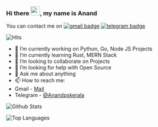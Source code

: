### Hi there <img src="https://media.giphy.com/media/hvRJCLFzcasrR4ia7z/giphy.gif" width="25px">, my name is Anand 


You can contact me on [![gmail badge](https://img.shields.io/badge/Gmail-30302f?style=flat&logo=gmail)](mailto:anandps002@gmail.com) [![telegram badge](https://img.shields.io/badge/Telegram-30302f?style=flat&logo=telegram)](https://t.me/Anandpskerala)

![Hits](https://hits.seeyoufarm.com/api/count/incr/badge.svg?url=https://github.com/Anandpskerala/)

- 🔭 I’m currently working on Python, Go, Node JS Projects
- 🌱 I’m currently learning Rust, MERN Stack
- 👯 I’m looking to collaborate on Projects
- 🤔 I’m looking for help with Open Source
- 💬 Ask me about anything
- 📫 How to reach me:
- Gmail - [Mail](mailto:anandps002@gmail.com)
- Telegram - [@Anandpskerala](https://telegram.dog/Anandpskerala)

![Github Stats](https://github-readme-stats.vercel.app/api?username=anandpskerala&theme=radical&show_icons=true)


![Top Languages](https://github-readme-stats.vercel.app/api/top-langs/?username=anandpskerala&theme=dark&hide_langs_below=1&show_icons=true)

